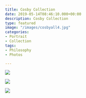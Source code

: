 ```yaml
---
title: Cosby Collection
date: 2019-05-14T08:46:10.000+00:00
description: Cosby Collection
type: featured
image: "/images/cosbyall4.jpg"
categories:
- Portrait
- Collection
tags:
- Philosophy
- Photos

---
```

![](/images/ela16x16.jpg)

![](/images/zoe16x16.jpg)

![](/images/ben16x16in.jpg)